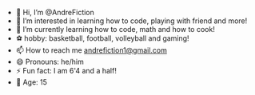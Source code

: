- 👋 Hi, I’m @AndreFiction
- 👀 I’m interested in learning how to code, playing with friend and more!
- 🌱 I’m currently learning how to code, math and how to cook!
- ⚽ hobby: basketball, football, volleyball and gaming!
- 📫 How to reach me andrefiction1@gmail.com
- 😄 Pronouns: he/him
- ⚡ Fun fact: I am 6'4 and a half!
- 🚗 Age: 15
<!---
AndreFiction/AndreFiction is a ✨ special ✨ repository because its `README.md` (this file) appears on your GitHub profile.
You can click the Preview link to take a look at your changes.
--->
